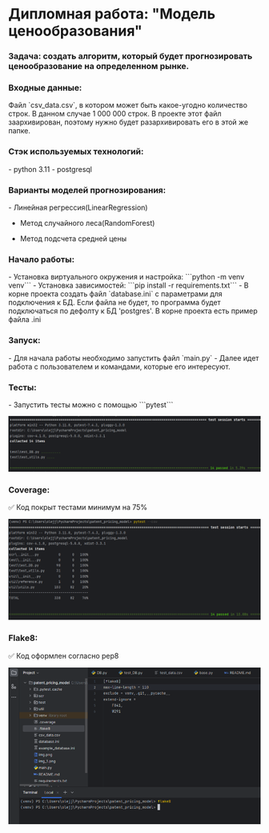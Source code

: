<H1>Дипломная работа: "Модель ценообразования"</H1>
<H3>Задача: создать алгоритм, который будет прогнозировать ценообразование на определенном рынке.</H3>
<H3>Входные данные:</H3>
Файл `csv_data.csv`, в котором может быть какое-угодно количество строк. В данном случае 1 000 000 строк.
В проекте этот файл заархивирован, поэтому нужно будет разархивировать его в этой же папке.
<H3>Стэк используемых технологий:</H3>
 - python 3.11
 - postgresql
<H3>Варианты моделей прогнозирования:</H3>
 - Линейная регрессия(LinearRegression)
 
 - Метод случайного леса(RandomForest)
   
 - Метод подсчета средней цены
<H3>Начало работы:</H3>
 - Установка виртуального окружения и настройка: ```python -m venv venv```
 - Установка зависимостей: ```pip install -r requirements.txt```
 - В корне проекта создать файл `database.ini` с параметрами для подключения к БД. Если файла не будет, 
то программа будет подключаться по дефолту к БД 'postgres'. В корне проекта есть пример файла .ini
<H3>Запуск:</H3>
 - Для начала работы необходимо запустить файл `main.py`
 - Далее идет работа с пользователем и командами, которые его интересуют.
<H3>Тесты:</H3>
 - Запустить тесты можно с помощью ```pytest```

  ![img_1.png](media/img_1.png)
<H3>Coverage:</H3>
✅ Код покрыт тестами минимум на 75%

![img.png](media/img.png)
<H3>Flake8:</H3>
✅ Код оформлен согласно pep8

![img_2.png](media/img_2.png)
